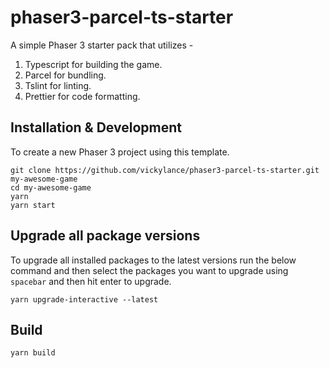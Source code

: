 # phaser3-parcel-ts-starter

A simple Phaser 3 starter pack that utilizes -

1. Typescript for building the game.
2. Parcel for bundling.
3. Tslint for linting.
4. Prettier for code formatting.

## Installation & Development

To create a new Phaser 3 project using this template.

```shell
git clone https://github.com/vickylance/phaser3-parcel-ts-starter.git my-awesome-game
cd my-awesome-game
yarn
yarn start
```

## Upgrade all package versions

To upgrade all installed packages to the latest versions run the below command and then select the packages you want to upgrade using `spacebar` and then hit enter to upgrade.

```shell
yarn upgrade-interactive --latest
```

## Build

```shell
yarn build
```

